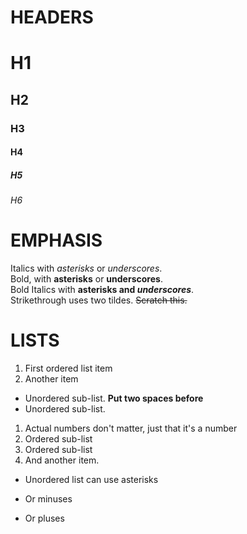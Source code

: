 # HEADERS
# H1
## H2
### H3
#### H4
##### H5
###### H6
# EMPHASIS
Italics with *asterisks* or _underscores_.\
Bold, with **asterisks** or __underscores__.\
Bold Italics with **asterisks and _underscores_**.\
Strikethrough uses two tildes. ~~Scratch this.~~
# LISTS
1. First ordered list item
1. Another item
  * Unordered sub-list. **Put two spaces before**
  * Unordered sub-list.
1. Actual numbers don't matter, just that it's a number
  1. Ordered sub-list
  1. Ordered sub-list
6. And another item.
* Unordered list can use asterisks
- Or minuses
+ Or pluses
